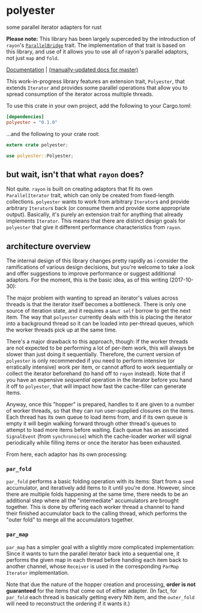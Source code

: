 # polyester

some parallel iterator adapters for rust

**Please note:** This library has been largely superceded by the introduction of `rayon`'s
[`ParallelBridge`][] trait. The implementation of that trait is based on this library, and use of it
allows you to use all of rayon's parallel adaptors, not just `map` and `fold`.

[`ParallelBridge`]: https://docs.rs/rayon/1.0.3/rayon/iter/trait.ParallelBridge.html

[Documentation] | [(manually-updated docs for master)][doc-dev]

[Documentation]: https://docs.rs/polyester
[doc-dev]: https://tonberry.quietmisdreavus.net/polyester-dev/polyester/

This work-in-progress library features an extension trait, `Polyester`, that extends `Iterator` and
provides some parallel operations that allow you to spread consumption of the iterator across
multiple threads.

To use this crate in your own project, add the following to your Cargo.toml:

```toml
[dependencies]
polyester = "0.1.0"
```

...and the following to your crate root:

```rust
extern crate polyester;

use polyester::Polyester;
```

## but wait, isn't that what `rayon` does?

Not quite. `rayon` is built on creating adaptors that fit its own `ParallelIterator` trait, which
can only be created from fixed-length collections. `polyester` wants to work from arbitrary
`Iterator`s and provide arbitrary `Iterator`s back (or consume them and provide some appropriate
output). Basically, it's purely an extension trait for anything that already implements `Iterator`.
This means that there are distinct design goals for `polyester` that give it different performance
characteristics from `rayon`.

## architecture overview

The internal design of this library changes pretty rapidly as i consider the ramifications of
various design decisions, but you're welcome to take a look and offer suggestions to improve
performance or suggest additional adaptors. For the moment, this is the basic idea, as of this
writing (2017-10-30):

The major problem with wanting to spread an iterator's values across threads is that the iterator
itself becomes a bottleneck. There is only one source of iteration state, and it requires a `&mut
self` borrow to get the next item. The way that `polyester` currently deals with this is placing the
iterator into a background thread so it can be loaded into per-thread queues, which the worker
threads pick up at the same time.

There's a major drawback to this approach, though: If the worker threads are not expected to be
performing a lot of per-item work, this will always be slower than just doing it sequentially.
Therefore, the current version of `polyester` is only recommended if you need to perform intensive
(or erratically intensive) work per item, or cannot afford to work sequentially or collect the
iterator beforehand (to hand off to `rayon` instead). Note that if you have an expensive
*sequential* operation in the iterator before you hand it off to `polyester`, that will impact how
fast the cache-filler can generate items.

Anyway, once this "hopper" is prepared, handles to it are given to a number of worker threads, so
that they can run user-supplied closures on the items. Each thread has its own queue to load items
from, and if its own queue is empty it will begin walking forward through other thread's queues to
attempt to load more items before waiting. Each queue has an associated `SignalEvent` (from
`synchronoise`) which the cache-loader worker will signal periodically while filling items or once
the iterator has been exhausted.

From here, each adaptor has its own processing:

### `par_fold`

`par_fold` performs a basic folding operation with its items: Start from a `seed` accumulator, and
iteratively add items to it until you're done. However, since there are multiple folds happening at
the same time, there needs to be an additional step where all the "intermediate" accumulators are
brought together. This is done by offering each worker thread a channel to hand their finished
accumulator back to the calling thread, which performs the "outer fold" to merge all the
accumulators together.

### `par_map`

`par_map` has a simpler goal with a slightly more complicated implementation: Since it wants to turn
the parallel iterator back into a sequential one, it performs the given map in each thread before
handing each item back to another channel, whose `Receiver` is used in the corresponding `ParMap`
`Iterator` implementation.

Note that due the nature of the hopper creation and processing, **order is not guaranteed** for the
items that come out of either adapter. (In fact, for `par_fold` each thread is basically getting
every Nth item, and the `outer_fold` will need to reconstruct the ordering if it wants it.)
